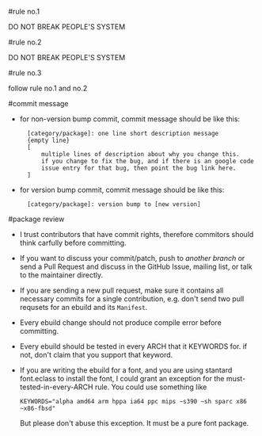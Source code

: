 #rule no.1

DO NOT BREAK PEOPLE'S SYSTEM

#rule no.2

DO NOT BREAK PEOPLE'S SYSTEM

#rule no.3

follow rule no.1 and no.2

#commit message

* for non-version bump commit, commit message should be like this:

        [category/package]: one line short description message
        {empty line}
        [
            multiple lines of description about why you change this.
            if you change to fix the bug, and if there is an google code
            issue entry for that bug, then point the bug link here.
        ]

* for version bump commit, commit message should be like this:

        [category/package]: version bump to [new version]

#package review

* I trust contributors that have commit rights, therefore commitors
  should think carfully before committing.

* If you want to discuss your commit/patch, push to *another branch* or send a
  Pull Request and discuss in the GitHub Issue, mailing list, or talk to the maintainer
  directly.

* If you are sending a new pull request, make sure it contains all necessary commits
  for a single contribution, e.g. don't send two pull requsets for an ebuild and its
  `Manifest`.

* Every ebuild change should not produce compile error before
  committing.

* Every ebuild should be tested in every ARCH that it KEYWORDS for.
  if not, don't claim that you support that keyword.

* If you are writing the ebuild for a font, and you are using stantard font.eclass
  to install the font, I could grant an exception for the must-tested-in-every-ARCH
  rule. You could use something like

  `KEYWORDS="alpha amd64 arm hppa ia64 ppc mips ~s390 ~sh sparc x86 ~x86-fbsd"`

  But please don't abuse this exception. It must be a pure font package.
